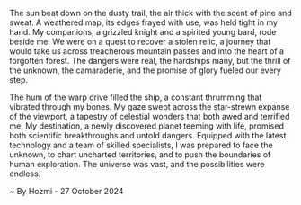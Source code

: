 
The sun beat down on the dusty trail, the air thick with the scent of pine and sweat. A weathered map, its edges frayed with use, was held tight in my hand. My companions, a grizzled knight and a spirited young bard, rode beside me. We were on a quest to recover a stolen relic, a journey that would take us across treacherous mountain passes and into the heart of a forgotten forest. The dangers were real, the hardships many, but the thrill of the unknown, the camaraderie, and the promise of glory fueled our every step. 

The hum of the warp drive filled the ship, a constant thrumming that vibrated through my bones. My gaze swept across the star-strewn expanse of the viewport, a tapestry of celestial wonders that both awed and terrified me. My destination, a newly discovered planet teeming with life, promised both scientific breakthroughs and untold dangers. Equipped with the latest technology and a team of skilled specialists, I was prepared to face the unknown, to chart uncharted territories, and to push the boundaries of human exploration. The universe was vast, and the possibilities were endless. 

~ By Hozmi - 27 October 2024
